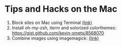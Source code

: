 # Tips and Hacks on the Mac


1. Block sites on Mac using Terminal [(link)](http://masonsklut.com/how-to-block-websites-on-your-mac-using-terminal/)
2. Install oh-my-zsh, iterm and solorized colorthemes: https://gist.github.com/kevin-smets/8568070
3. Combine images using imagemagick: [(link)](http://apple.stackexchange.com/a/52882)

